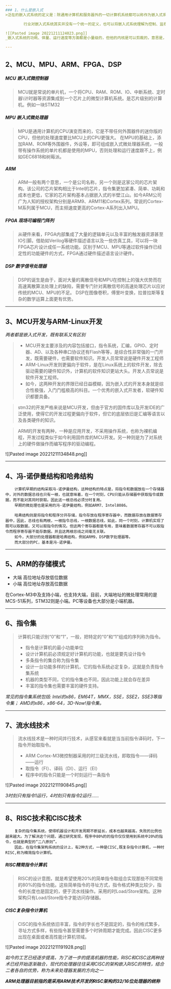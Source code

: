```yaml
---
### 1、什么是嵌入式
>泛在的嵌入式系统的定义是：除通用计算机和服务器外的一切计算机系统都可以称作为嵌入式系统。也就是除桌面PC外的所有控制都能称作嵌入式。

		行业对嵌入式系统其实并没有一个统一的定义，也可以将嵌入式系统理解为控制、监视或者辅助操作设备、机器和车间的运行装置。嵌入式系统之所以被叫做系统，是因为在它的成分中有被控对象，并包括控制系统所用到的硬件和软件。

![[Pasted image 20221211124023.png]]
_嵌入式系统的功耗、体量、运行速度等方面都是小量级的，但他的内核是可以剪裁的，意思是，如果我的某个控制设备不需要内核的某个功能时，可以从源码中移除这一部分，也并不影响整个系统，单对于通用PC而言，这些部分即使用户今后都不一定用的到，但它也是必须存在的。_

---
```

## 2、MCU、MPU、ARM、FPGA、DSP


##### MCU   嵌入式微控制器
>MCU就是常说的单片机，一个将CPU、RAM、ROM、IO、中断系统、定时器\计时器等资源集成到一个芯片上的微型计算机系统。是芯片级别的计算机。例如一块STM32

##### MPU 嵌入式微处理器
>MPU是通用计算机的CPU演变而来的，它是不带任何外围器件的迷你版的CPU，但他的处理速度要比MCU上的CPU更强大。
>在MPU的基础上，添加RAM、ROM等外围器件，外设等，即可组成嵌入式微处理器系统，一般带有操作系统的单片机都是使用的MPU，否则处理和运行速度跟不上，例如GEC6818和树莓派。

##### ARM
>ARM一般有两个意思，一个是公司名称，另一个则是这家公司的芯片架构。该公司的芯片架构相比于Intel的芯片，指令集更加紧凑、简单、功耗和成本也更低，它家的芯片架构基本占据嵌入式的半壁江山。如今ARM公司广为人知的授权架构分别是ARM9、ARM11和Cortex系列。常说的Cortex-M系列属于MCU，而主频速度更高的Cortex-A系列出入MPU。


##### FPGA 现场可编程门阵列
>从硬件来看，FPGA内部集成了大量的逻辑单元以及丰富的触发器资源甚至IO引脚。借助如Verilog等硬件描述语言以及一些仿真工具，可以将一块FPGA芯片设计成任一系统功能。区别于MCU、MPU等通过软件操作已经定性的功能硬件的方式，FPGA通过硬件描述语言设计硬件。

##### DSP 数字信号处理器
>DSP的诞生是由于，面对大量的离散信号和MPU在控制上的强大优势而在高速离散算法处理上的缺陷，需要专门针对离散信号的高速处理芯片以应对传统的MCU、MPU的不足。
>DSP在图像卷积，傅里叶变换，拉普拉斯等复杂的数学运算上面更有优势。

---
## 3、MCU开发与ARM-Linux开发
_两者都是嵌入式开发，既有联系又有区别_
>- MCU开发主要涉及的内容包括接口，指令系统，汇编，GPIO、定时器、AD、以及各种串口协议还有Flash等等，是综合性非常强的一门开发，既需要硬件，也需要软件知识。开发人员常常说是硬件开发工程师
>- ARM-Linux开发则更偏向于软件，是在Linux系统上的软件开发，除去驱动需要的硬件知识外，计算机的软件知识更站大头。开发人员常说是软件开发工程师。
>- 如今，这两种开发的界限已经日益模糊，因为嵌入式的开发本身就是综合性极强，入门门槛极高的科目。一个优秀的嵌入式开发者，软硬件知识都要具备。

>stm32的开发严格来说是MCU开发，但由于官方的固件库以及开发IDE的广泛使用，使得它的开发过程更偏向于软件，但它的底层依旧是汇编等语言以及各类硬件的知识。

>ARM的开发有两种，一种是应用开发，不采用操作系统，也称为裸机编程，开发过程类似于如今利用固件库的MCU开发。另一种则是为了对系统上的硬件做操作而编写程序的驱动编程。

![[Pasted image 20221211134848.png]]

---
## 4、冯-诺伊曼结构和哈弗结构

		计算机早期的结构采取冯-诺伊曼结构，这种结构的特点是，将指令和数据放在一个存储器中，对外的数据总线也只有一根，也就意味着，在一个时刻，CPU只能从存储器中获取指令或数据，而不能对其同时获取。因此这一根总线必须分时复用。
		早期的微处理也是采用的冯-诺伊曼结构，例如ARM7、Intel8086。

		哈弗结构则是将指令和程序分开存储，指令存放在程序寄存器中，而数据存放在数据寄存器中，因此，总线也有两根，一根指令总线，一根数据总线，如此，同一个时刻，计算机实现了既可以取数据，又可以取指令的情况。但这两个寄存器都是专用，意味着数据寄存器不可以取指令而程序寄存器不能存数据。并且这两根总线之间毫无关联。
		如今，大部分的处理器都是哈弗结构，例如ARM9，DSP数字处理器等。
		而大部分的PC，基本是冯-诺伊曼。
---
## 5、ARM的存储模式
- 大端               高位地址存放低位数据
- 小端               高位地址存放高位数据

在Cortex-M3中及支持小端，也支持大端，目前，大端地址的微处理常用的是MCS-51系列，STM32则是小端。PC等设备也大部分是小端机器。

---
## 6、指令集
>计算机只能识别“0”和“1”，一般，把特定的“0”和“1”组成的序列称为指令。
>- 指令是计算机的最小功能单位
>- 设计计算机前必须规定好计算机的功能，也就是要先设计指令
>- 多条指令的集合称为指令集
>- 设计一台功能多样的计算机，它的指令系统必定复杂，这就是负责指令集系统
>- 机器的类型不同，它的指令集也不同，因此功能上就会存在差异
>- 丰富的指令集也需要丰富的硬件支持。

_常见的指令集系统包括:
Intel的x86，EM64T，MMX，SSE，SSE2，SSE3等指令集；
AMD的x86，x86-64，3D-Now!指令集。_

---
## 7、流水线技术
>流水线技术是一种时间并行技术，从感官来看就是当当前指令译码时，下一指令开始取指令。
>- ARM Cortex-M3微控制器采用的时三级流水线，即取指令——译码——运行
>- 取指令（FI）、译码（DI）、运行（EI）
>- 程序中的指令只能是一个时刻运行一条指令


![[Pasted image 20221211190845.png]]

_3时刻只有指令1运行，4时刻只有指令2运行……_

---
## 8、RISC技术和CISC技术
		复杂的指令集系统，使得机器设计和开发周期不断延长，成本也越来越高，失败的比例也越来越大。为了解决这个问题，通过研究发现，程序中80%的的指令仅仅使用到系统中20%的指令，也就是典型的“二八原则”。
		因此，在指令集架构系统的设计上，有2种方式，一种是CISC,既复杂指令计算机，一种时RISC,称为精简指令计算机。

##### RISC精简指令计算机
>RISC的设计意图，就是希望使用20%的简单指令取组合实现那些不同常用的80%的指令功能。这些简单指令的寻址方式，指令格式种类比较少，指令的长度也是固定的，便于流水线操作。采用的时Load/Store架构。这种架构只有Load/Store指令才能访问存储器。

##### CISC复杂指令计算机
>CISC的指令系统依旧丰富，指令的字长也不是固定的，指令的格式繁多，寻址方式多样，有些指令甚至需要多个时钟周期才能完成。因此CISC更多出现在桌面或者高性能计算机领域。

![[Pasted image 20221211191928.png]]

_如今的工艺已经逐步提高，为了进一步的提高机器的性能，RISC和CISC这两种技术已经开始逐渐融合，现代的处理器往往采用CISC的架构嵌入RISC的特性，结合二者各自的优势，称为未来处理器发展的方向之一_

_**ARM处理器目前指的是采用ARM技术开发的RISC架构的32/16位处理器的统称**_












